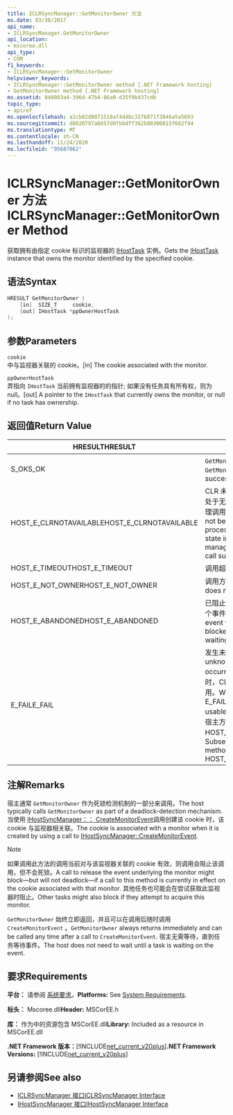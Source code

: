 ```yaml
---
title: ICLRSyncManager::GetMonitorOwner 方法
ms.date: 03/30/2017
api_name:
- ICLRSyncManager.GetMonitorOwner
api_location:
- mscoree.dll
api_type:
- COM
f1_keywords:
- ICLRSyncManager::GetMonitorOwner
helpviewer_keywords:
- ICLRSyncManager::GetMonitorOwner method [.NET Framework hosting]
- GetMonitorOwner method [.NET Framework hosting]
ms.assetid: 840983a4-396d-47b4-86a0-d35f9b437cdb
topic_type:
- apiref
ms.openlocfilehash: a2cb82d8071518af4d4bc3276871f3846a5a5693
ms.sourcegitcommit: d8020797a6657d0fbbdff362b80300815f682f94
ms.translationtype: MT
ms.contentlocale: zh-CN
ms.lasthandoff: 11/24/2020
ms.locfileid: "95687062"
---
```

# <a name="iclrsyncmanagergetmonitorowner-method"></a><span data-ttu-id="b1363-102">ICLRSyncManager::GetMonitorOwner 方法</span><span class="sxs-lookup"><span data-stu-id="b1363-102">ICLRSyncManager::GetMonitorOwner Method</span></span>

<span data-ttu-id="b1363-103">获取拥有由指定 cookie 标识的监视器的 [IHostTask](ihosttask-interface.md) 实例。</span><span class="sxs-lookup"><span data-stu-id="b1363-103">Gets the [IHostTask](ihosttask-interface.md) instance that owns the monitor identified by the specified cookie.</span></span>  
  
## <a name="syntax"></a><span data-ttu-id="b1363-104">语法</span><span class="sxs-lookup"><span data-stu-id="b1363-104">Syntax</span></span>  
  
```cpp  
HRESULT GetMonitorOwner (  
    [in]  SIZE_T     cookie,  
    [out] IHostTask *ppOwnerHostTask  
);  
```  
  
## <a name="parameters"></a><span data-ttu-id="b1363-105">参数</span><span class="sxs-lookup"><span data-stu-id="b1363-105">Parameters</span></span>  

 `cookie`  
 <span data-ttu-id="b1363-106">中与监视器关联的 cookie。</span><span class="sxs-lookup"><span data-stu-id="b1363-106">[in] The cookie associated with the monitor.</span></span>  
  
 `ppOwnerHostTask`  
 <span data-ttu-id="b1363-107">弄指向 `IHostTask` 当前拥有监视器的的指针; 如果没有任务具有所有权，则为 null。</span><span class="sxs-lookup"><span data-stu-id="b1363-107">[out] A pointer to the `IHostTask` that currently owns the monitor, or null if no task has ownership.</span></span>  
  
## <a name="return-value"></a><span data-ttu-id="b1363-108">返回值</span><span class="sxs-lookup"><span data-stu-id="b1363-108">Return Value</span></span>  
  
|<span data-ttu-id="b1363-109">HRESULT</span><span class="sxs-lookup"><span data-stu-id="b1363-109">HRESULT</span></span>|<span data-ttu-id="b1363-110">说明</span><span class="sxs-lookup"><span data-stu-id="b1363-110">Description</span></span>|  
|-------------|-----------------|  
|<span data-ttu-id="b1363-111">S_OK</span><span class="sxs-lookup"><span data-stu-id="b1363-111">S_OK</span></span>|<span data-ttu-id="b1363-112">`GetMonitorOwner` 已成功返回。</span><span class="sxs-lookup"><span data-stu-id="b1363-112">`GetMonitorOwner` returned successfully.</span></span>|  
|<span data-ttu-id="b1363-113">HOST_E_CLRNOTAVAILABLE</span><span class="sxs-lookup"><span data-stu-id="b1363-113">HOST_E_CLRNOTAVAILABLE</span></span>|<span data-ttu-id="b1363-114">CLR 未加载到进程中，或 CLR 处于无法运行托管代码或成功处理调用的状态。</span><span class="sxs-lookup"><span data-stu-id="b1363-114">The CLR has not been loaded into a process, or the CLR is in a state in which it cannot run managed code or process the call successfully.</span></span>|  
|<span data-ttu-id="b1363-115">HOST_E_TIMEOUT</span><span class="sxs-lookup"><span data-stu-id="b1363-115">HOST_E_TIMEOUT</span></span>|<span data-ttu-id="b1363-116">调用超时。</span><span class="sxs-lookup"><span data-stu-id="b1363-116">The call timed out.</span></span>|  
|<span data-ttu-id="b1363-117">HOST_E_NOT_OWNER</span><span class="sxs-lookup"><span data-stu-id="b1363-117">HOST_E_NOT_OWNER</span></span>|<span data-ttu-id="b1363-118">调用方不拥有该锁。</span><span class="sxs-lookup"><span data-stu-id="b1363-118">The caller does not own the lock.</span></span>|  
|<span data-ttu-id="b1363-119">HOST_E_ABANDONED</span><span class="sxs-lookup"><span data-stu-id="b1363-119">HOST_E_ABANDONED</span></span>|<span data-ttu-id="b1363-120">已阻止的线程或纤程正在等待某个事件时，该事件被取消。</span><span class="sxs-lookup"><span data-stu-id="b1363-120">An event was canceled while a blocked thread or fiber was waiting on it.</span></span>|  
|<span data-ttu-id="b1363-121">E_FAIL</span><span class="sxs-lookup"><span data-stu-id="b1363-121">E_FAIL</span></span>|<span data-ttu-id="b1363-122">发生未知的灾难性故障。</span><span class="sxs-lookup"><span data-stu-id="b1363-122">An unknown catastrophic failure occurred.</span></span> <span data-ttu-id="b1363-123">当方法返回 E_FAIL 时，CLR 在该进程内将不再可用。</span><span class="sxs-lookup"><span data-stu-id="b1363-123">When a method returns E_FAIL, the CLR is no longer usable within the process.</span></span> <span data-ttu-id="b1363-124">对宿主方法的后续调用会返回 HOST_E_CLRNOTAVAILABLE。</span><span class="sxs-lookup"><span data-stu-id="b1363-124">Subsequent calls to hosting methods return HOST_E_CLRNOTAVAILABLE.</span></span>|  
  
## <a name="remarks"></a><span data-ttu-id="b1363-125">注解</span><span class="sxs-lookup"><span data-stu-id="b1363-125">Remarks</span></span>  

 <span data-ttu-id="b1363-126">宿主通常 `GetMonitorOwner` 作为死锁检测机制的一部分来调用。</span><span class="sxs-lookup"><span data-stu-id="b1363-126">The host typically calls `GetMonitorOwner` as part of a deadlock-detection mechanism.</span></span> <span data-ttu-id="b1363-127">当使用 [IHostSyncManager：： CreateMonitorEvent](ihostsyncmanager-createmonitorevent-method.md)调用创建该 cookie 时，该 cookie 与监视器相关联。</span><span class="sxs-lookup"><span data-stu-id="b1363-127">The cookie is associated with a monitor when it is created by using a call to [IHostSyncManager::CreateMonitorEvent](ihostsyncmanager-createmonitorevent-method.md).</span></span>  
  
> [!NOTE]
> <span data-ttu-id="b1363-128">如果调用此方法的调用当前对与该监视器关联的 cookie 有效，则调用会阻止该调用，但不会死锁。</span><span class="sxs-lookup"><span data-stu-id="b1363-128">A call to release the event underlying the monitor might block—but will not deadlock—if a call to this method is currently in effect on the cookie associated with that monitor.</span></span> <span data-ttu-id="b1363-129">其他任务也可能会在尝试获取此监视器时阻止。</span><span class="sxs-lookup"><span data-stu-id="b1363-129">Other tasks might also block if they attempt to acquire this monitor.</span></span>  
  
 <span data-ttu-id="b1363-130">`GetMonitorOwner` 始终立即返回，并且可以在调用后随时调用 `CreateMonitorEvent` 。</span><span class="sxs-lookup"><span data-stu-id="b1363-130">`GetMonitorOwner` always returns immediately and can be called any time after a call to `CreateMonitorEvent`.</span></span> <span data-ttu-id="b1363-131">宿主无需等待，直到任务等待事件。</span><span class="sxs-lookup"><span data-stu-id="b1363-131">The host does not need to wait until a task is waiting on the event.</span></span>  
  
## <a name="requirements"></a><span data-ttu-id="b1363-132">要求</span><span class="sxs-lookup"><span data-stu-id="b1363-132">Requirements</span></span>  

 <span data-ttu-id="b1363-133">**平台：** 请参阅 [系统要求](../../get-started/system-requirements.md)。</span><span class="sxs-lookup"><span data-stu-id="b1363-133">**Platforms:** See [System Requirements](../../get-started/system-requirements.md).</span></span>  
  
 <span data-ttu-id="b1363-134">**标头：** Mscoree.dll</span><span class="sxs-lookup"><span data-stu-id="b1363-134">**Header:** MSCorEE.h</span></span>  
  
 <span data-ttu-id="b1363-135">**库：** 作为中的资源包含 MSCorEE.dll</span><span class="sxs-lookup"><span data-stu-id="b1363-135">**Library:** Included as a resource in MSCorEE.dll</span></span>  
  
 <span data-ttu-id="b1363-136">**.NET Framework 版本：**[!INCLUDE[net_current_v20plus](../../../../includes/net-current-v20plus-md.md)]</span><span class="sxs-lookup"><span data-stu-id="b1363-136">**.NET Framework Versions:** [!INCLUDE[net_current_v20plus](../../../../includes/net-current-v20plus-md.md)]</span></span>  
  
## <a name="see-also"></a><span data-ttu-id="b1363-137">另请参阅</span><span class="sxs-lookup"><span data-stu-id="b1363-137">See also</span></span>

- [<span data-ttu-id="b1363-138">ICLRSyncManager 接口</span><span class="sxs-lookup"><span data-stu-id="b1363-138">ICLRSyncManager Interface</span></span>](iclrsyncmanager-interface.md)
- [<span data-ttu-id="b1363-139">IHostSyncManager 接口</span><span class="sxs-lookup"><span data-stu-id="b1363-139">IHostSyncManager Interface</span></span>](ihostsyncmanager-interface.md)
